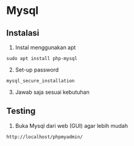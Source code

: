 # Mysql

## Instalasi

1. Instal menggunakan apt

```
sudo apt install php-mysql
```

2. Set-up password

```
mysql_secure_installation
```

3. Jawab saja sesuai kebutuhan

## Testing

1. Buka Mysql dari web (GUI) agar lebih mudah

```
http://localhost/phpmyadmin/
```
